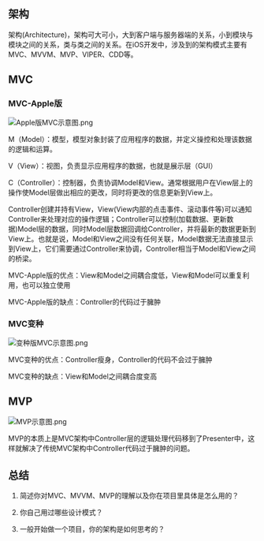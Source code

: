 
## 架构

架构(Architecture)，架构可大可小，大到客户端与服务器端的关系，小到模块与模块之间的关系，类与类之间的关系。在iOS开发中，涉及到的架构模式主要有MVC、MVVM、MVP、VIPER、CDD等。

## MVC

### MVC-Apple版

![Apple版MVC示意图.png](https://upload-images.jianshu.io/upload_images/4164292-5ff93fa8ef79656d.png?imageMogr2/auto-orient/strip%7CimageView2/2/w/1240)

M（Model）：模型，模型对象封装了应用程序的数据，并定义操控和处理该数据的逻辑和运算。

V（View）：视图，负责显示应用程序的数据，也就是展示层（GUI）

C（Controller）：控制器，负责协调Model和View。通常根据用户在View层上的操作使Model层做出相应的更改，同时将更改的信息更新到View上。

Controller创建并持有View，View(View内部的点击事件、滚动事件等)可以通知Controller来处理对应的操作逻辑；Controller可以控制(加载数据、更新数据)Model层的数据，同时Model层数据回调给Controller，并将最新的数据更新到View上。也就是说，Model和View之间没有任何关联，Model数据无法直接显示到View上，它们需要通过Controller来协调，Controller相当于Model和View之间的桥梁。

MVC-Apple版的优点：View和Model之间耦合度低，View和Model可以重复利用，也可以独立使用

MVC-Apple版的缺点：Controller的代码过于臃肿


### MVC变种

![变种版MVC示意图.png](https://upload-images.jianshu.io/upload_images/4164292-23569eb85f1ddab8.png?imageMogr2/auto-orient/strip%7CimageView2/2/w/1240)

MVC变种的优点：Controller瘦身，Controller的代码不会过于臃肿

MVC变种的缺点：View和Model之间耦合度变高


## MVP

![MVP示意图.png](https://upload-images.jianshu.io/upload_images/4164292-ac79f48aace5dafa.png?imageMogr2/auto-orient/strip%7CimageView2/2/w/1240)

MVP的本质上是MVC架构中Controller层的逻辑处理代码移到了Presenter中，这样就解决了传统MVC架构中Controller代码过于臃肿的问题。


## 总结

1. 简述你对MVC、MVVM、MVP的理解以及你在项目里具体是怎么用的？

2. 你自己用过哪些设计模式？

3. 一般开始做一个项目，你的架构是如何思考的？
